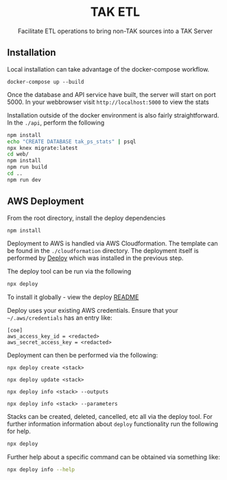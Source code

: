 <h1 align=center>TAK ETL</h1>

<p align=center>Facilitate ETL operations to bring non-TAK sources into a TAK Server</p>

## Installation

Local installation can take advantage of the docker-compose workflow.

```
docker-compose up --build
```

Once the database and API service have built, the server will start on port 5000.
In your webbrowser visit `http://localhost:5000` to view the stats

Installation outside of the docker environment is also fairly straightforward.
In the `./api`, perform the following

```sh
npm install
echo "CREATE DATABASE tak_ps_stats" | psql
npx knex migrate:latest
cd web/
npm install
npm run build
cd ..
npm run dev
```

## AWS Deployment

From the root directory, install the deploy dependencies

```sh
npm install
```

Deployment to AWS is handled via AWS Cloudformation. The template can be found in the `./cloudformation`
directory. The deployment itself is performed by [Deploy](https://github.com/openaddresses/deploy) which
was installed in the previous step.

The deploy tool can be run via the following

```sh
npx deploy
```

To install it globally - view the deploy [README](https://github.com/openaddresses/deploy)

Deploy uses your existing AWS credentials. Ensure that your `~/.aws/credentials` has an entry like:

```
[coe]
aws_access_key_id = <redacted>
aws_secret_access_key = <redacted>
```

Deployment can then be performed via the following:

```
npx deploy create <stack>
```

```
npx deploy update <stack>
```

```
npx deploy info <stack> --outputs
```

```
npx deploy info <stack> --parameters
```

Stacks can be created, deleted, cancelled, etc all via the deploy tool. For further information
information about `deploy` functionality run the following for help.

```sh
npx deploy
```

Further help about a specific command can be obtained via something like:

```sh
npx deploy info --help
```

